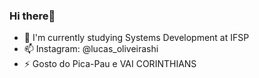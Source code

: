 ### Hi there👋
- 🔭 I'm currently studying Systems Development at IFSP
- 📫 Instagram: @lucas_oliveirashi
- ⚡ Gosto do Pica-Pau e VAI CORINTHIANS
